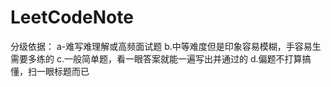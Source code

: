 # LeetCodeNote
分级依据：
a-难写难理解或高频面试题
b.中等难度但是印象容易模糊，手容易生需要多练的
c.一般简单题，看一眼答案就能一遍写出并通过的
d.偏题不打算搞懂，扫一眼标题而已
